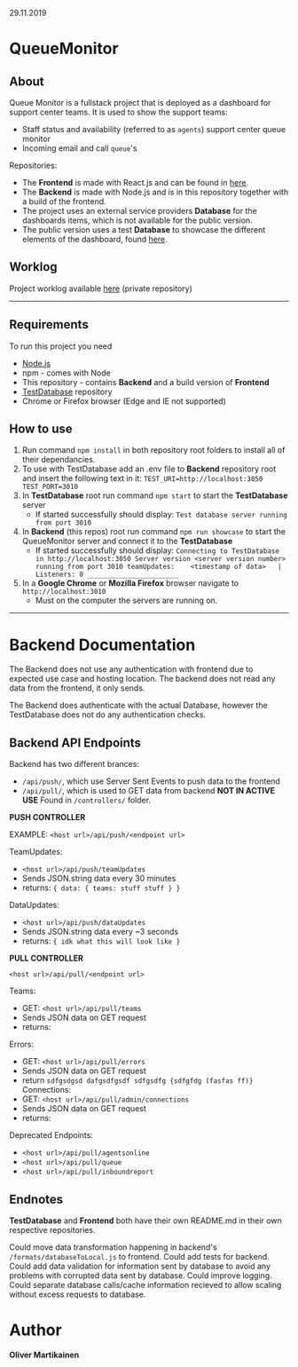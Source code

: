 29.11.2019


# QueueMonitor

## About

Queue Monitor is a fullstack project that is deployed as a dashboard for support center teams.
It is used to show the support teams:
- Staff status and availability (referred to as `agents`)
support center queue monitor
- Incoming email and call `queue`'s

Repositories:
 * The **Frontend** is made with React.js and can be found in [here](https://github.com/OliverMartikainen/pub_QueueMonitor_Frontend).
 * The **Backend** is made with Node.js and is in this repository together with a build of the frontend.
 * The project uses an external service providers **Database** for the dashboards items, which is not available for the public version.
 * The public version uses a test **Database** to showcase the different elements of the dashboard, found [here](https://github.com/OliverMartikainen/pub_QueueMonitor_testDatabase).


## Worklog

Project worklog available [here](https://github.com/OliverMartikainen/priv_QueueMonitor_Worklog) (private repository)

---

## Requirements

To run this project you need
- [Node.js](https://nodejs.org/en/)
- npm - comes with Node
- This repository - contains **Backend** and a build version of **Frontend**
- [TestDatabase](https://github.com/OliverMartikainen/pub_QueueMonitor_testDatabase) repository
- Chrome or Firefox browser (Edge and IE not supported)

## How to use

1. Run command `npm install` in both repository root folders to install all of their dependancies.
2. To use with TestDatabase add an .env file to **Backend** repository root and insert the following text in it:
        `TEST_URI=http://localhost:3050
        TEST_PORT=3010`
3. In **TestDatabase** root run command `npm start` to start the **TestDatabase** server
    - If started successfully should display:
        `Test database server running from port 3010`
4. In **Backend** (this repos) root run command `npm run showcase` to start the QueueMonitor server and connect it to the **TestDatabase**
    - If started successfully should display:
        `Connecting to TestDatabase in http://localhost:3050
        Server version <server version number> running from port 3010
        teamUpdates:    <timestamp of data>   |     Listeners: 0
        _______________________`
5. In a **Google Chrome** or **Mozilla Firefox** browser navigate to `http://localhost:3010`
    - Must on the computer the servers are running on.
    

---

# Backend Documentation

The Backend does not use any authentication with frontend due to expected use case and hosting location. The backend does not read any data from the frontend, it only sends.

The Backend does authenticate with the actual Database, however the TestDatabase does not do any authentication checks.

## Backend API Endpoints

Backend has two different brances:
 * `/api/push/`, which use Server Sent Events to push data to the frontend
 * `/api/pull/`, which is used to GET data from backend **NOT IN ACTIVE USE**
Found in `/controllers/` folder.

**PUSH CONTROLLER**

EXAMPLE:
`<host url>/api/push/<endpoint url>`

TeamUpdates:
 * `<host url>/api/push/teamUpdates`
 * Sends JSON.string data every 30 minutes
 * returns:
    `{
        data: {
            teams: stuff stuff
        }
    }`

DataUpdates:
 * `<host url>/api/push/dataUpdates`
 * Sends JSON.string data every ~3 seconds
 * returns:
    `{
        idk what this will look like
    }`


**PULL CONTROLLER**

`<host url>/api/pull/<endpoint url>`

Teams:
 * GET: `<host url>/api/pull/teams`
 * Sends JSON data on GET request
 * returns:
    `
    `

Errors:
 * GET: `<host url>/api/pull/errors`
 * Sends JSON data on GET request
 * return
    `sdfgsdgsd
    dafgsdfgsdf
    sdfgsdfg
    {sdfgfdg (fasfas
    ff)}
    `
Connections:
 * GET: `<host url>/api/pull/admin/connections`
 * Sends JSON data on GET request
 * returns:
    `
    `

Deprecated Endpoints:
 * `<host url>/api/pull/agentsonline`
 * `<host url>/api/pull/queue`
 * `<host url>/api/pull/inboundreport`

## Endnotes

**TestDatabase** and **Frontend** both have their own README.md in their own respective repositories.

Could move data transformation happening in backend's `/formats/databaseToLocal.js` to frontend.
Could add tests for backend.
Could add data validation for information sent by database to avoid any problems with corrupted data sent by database.
Could improve logging.
Could separate database calls/cache information recieved to allow scaling without excess requests to database.

# Author

**Oliver Martikainen**